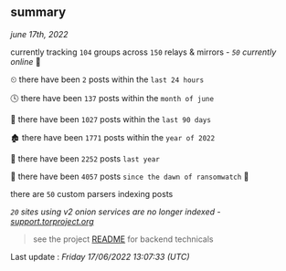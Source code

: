 
## summary
_june 17th, 2022_

currently tracking `104` groups across `150` relays & mirrors - _`50` currently online_ 📡

⏲ there have been `2` posts within the `last 24 hours`

🕓 there have been `137` posts within the `month of june`

📅 there have been `1027` posts within the `last 90 days`

🏚 there have been `1771` posts within the `year of 2022`

🚀 there have been `2252` posts `last year`

🦕 there have been `4057` posts `since the dawn of ransomwatch` 🐣

there are `50` custom parsers indexing posts

_`20` sites using v2 onion services are no longer indexed - [support.torproject.org](https://support.torproject.org/onionservices/v2-deprecation/)_

> see the project [README](https://github.com/jmousqueton/ransomwatch#readme) for backend technicals



Last update : _Friday 17/06/2022 13:07:33 (UTC)_

